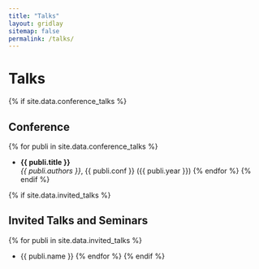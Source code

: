 ```yaml
---
title: "Talks"
layout: gridlay
sitemap: false
permalink: /talks/
---
```


# Talks

{% if site.data.conference_talks %}
## Conference

{% for publi in site.data.conference_talks %}
* <strong>{{ publi.title }}</strong> <br/> <i>{{ publi.authors }}</i>, {{ publi.conf }} ({{ publi.year }})
{% endfor %}
{% endif %}


{% if site.data.invited_talks %}
## Invited Talks and Seminars

{% for publi in site.data.invited_talks %}
* {{ publi.name }}
{% endfor %}
{% endif %}

